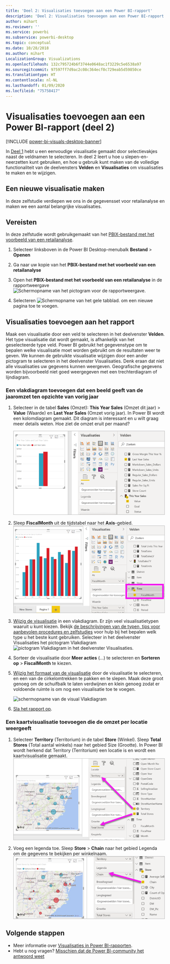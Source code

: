 ```yaml
---
title: 'Deel 2: Visualisaties toevoegen aan een Power BI-rapport'
description: 'Deel 2: Visualisaties toevoegen aan een Power BI-rapport'
author: mihart
ms.reviewer: ''
ms.service: powerbi
ms.subservice: powerbi-desktop
ms.topic: conceptual
ms.date: 10/28/2018
ms.author: mihart
LocalizationGroup: Visualizations
ms.openlocfilehash: 132c795724b6f3744e0648ac1f3229c5e6538a97
ms.sourcegitcommit: 97597ff7d9ac2c08c364ecf0c729eab5d59850ce
ms.translationtype: HT
ms.contentlocale: nl-NL
ms.lasthandoff: 01/09/2020
ms.locfileid: "75758417"
---
```

# <a name="add-visuals-to-a-power-bi-report-part-2"></a>Visualisaties toevoegen aan een Power BI-rapport (deel 2)

[!INCLUDE [power-bi-visuals-desktop-banner](../includes/power-bi-visuals-desktop-banner.md)]

In [Deel 1](power-bi-report-add-visualizations-i.md) hebt u een eenvoudige visualisatie gemaakt door selectievakjes naast de veldnamen te selecteren.  In deel 2 leert u hoe u slepen-en-neerzetten kunt gebruiken, en hoe u gebruik kunt maken van de volledige functionaliteit van de deelvensters **Velden** en **Visualisaties** om visualisaties te maken en te wijzigen.


## <a name="create-a-new-visualization"></a>Een nieuwe visualisatie maken
In deze zelfstudie verdiepen we ons in de gegevensset voor retailanalyse en maken we een aantal belangrijke visualisaties.

## <a name="prerequisites"></a>Vereisten

In deze zelfstudie wordt gebruikgemaakt van het [PBIX-bestand met het voorbeeld van een retailanalyse](https://download.microsoft.com/download/9/6/D/96DDC2FF-2568-491D-AAFA-AFDD6F763AE3/Retail%20Analysis%20Sample%20PBIX.pbix).

1. Selecteer linksboven in de Power BI Desktop-menubalk **Bestand** > **Openen**
   
2. Ga naar uw kopie van het **PBIX-bestand met het voorbeeld van een retailanalyse**

1. Open het **PBIX-bestand met het voorbeeld van een retailanalyse** in de rapportweergave ![Schermopname van het pictogram voor de rapportweergave.](media/power-bi-visualization-kpi/power-bi-report-view.png)

1. Selecteren ![Schermopname van het gele tabblad.](media/power-bi-visualization-kpi/power-bi-yellow-tab.png) om een nieuwe pagina toe te voegen.

## <a name="add-visualizations-to-the-report"></a>Visualisaties toevoegen aan het rapport

Maak een visualisatie door een veld te selecteren in het deelvenster **Velden**. Het type visualisatie dat wordt gemaakt, is afhankelijk van het geselecteerde type veld. Power BI gebruikt het gegevenstype om te bepalen welke visualisatie moet worden gebruikt om de resultaten weer te geven. We kunnen de gebruikte visualisatie wijzigen door een ander pictogram te selecteren in het deelvenster Visualisaties. Denk eraan dat niet alle visualisaties uw gegevens kunnen weergeven. Geografische gegevens worden bijvoorbeeld niet goed weergegeven met een trechterdiagram of lijndiagram. 


### <a name="add-an-area-chart-that-looks-at-this-years-sales-compared-to-last-year"></a>Een vlakdiagram toevoegen dat een beeld geeft van de jaaromzet ten opzichte van vorig jaar

1. Selecteer in de tabel **Sales** (Omzet): **This Year Sales** (Omzet dit jaar)  > **Value** (Waarde) en **Last Year Sales** (Omzet vorig jaar). In Power BI wordt een kolomdiagram gemaakt.  Dit diagram is interessant en u wilt graag meer details weten. Hoe ziet de omzet eruit per maand?  
   
   ![Schermafbeelding van kolomdiagram](media/power-bi-report-add-visualizations-ii/power-bi-start.png)

2. Sleep **FiscalMonth** uit de tijdstabel naar het **Axis**-gebied.  
   ![Schermafbeelding van kolomdiagram met FiscalMonth als as](media/power-bi-report-add-visualizations-ii/power-bi-fiscalmonth.png)

3. [Wijzig de visualisatie](power-bi-report-change-visualization-type.md) in een vlakdiagram.  Er zijn veel visualisatietypen waaruit u kunt kiezen. Bekijk [de beschrijvingen van de typen, tips voor aanbevolen procedures en zelfstudies](power-bi-visualization-types-for-reports-and-q-and-a.md) voor hulp bij het bepalen welk type u het beste kunt gebruiken. Selecteer in het deelvenster Visualisaties het pictogram Vlakdiagram ![pictogram Vlakdiagram in het deelvenster Visualisaties](media/power-bi-report-add-visualizations-ii/power-bi-area-chart.png).

4. Sorteer de visualisatie door **Meer acties** (...) te selecteren en **Sorteren op** >  **FiscalMonth** te kiezen.

5. [Wijzig het formaat van de visualisatie](power-bi-visualization-move-and-resize.md) door de visualisatie te selecteren, en een van de cirkelomtrekken te pakken en te slepen. Maak deze groot genoeg om de schuifbalk te laten verdwijnen en klein genoeg zodat er voldoende ruimte is om nog een visualisatie toe te voegen.
   
   ![schermopname van de visual Vlakdiagram](media/power-bi-report-add-visualizations-ii/pbi_part2_7b.png)
6. [Sla het rapport op](../service-report-save.md).

### <a name="add-a-map-visualization-that-looks-at-sales-by-location"></a>Een kaartvisualisatie toevoegen die de omzet per locatie weergeeft

1. Selecteer **Territory** (Territorium) in de tabel **Store** (Winkel). Sleep **Total Stores** (Total aantal winkels) naar het gebied Size (Grootte). In Power BI wordt herkend dat Territory (Territorium) een locatie is en wordt een kaartvisualisatie gemaakt.  
   ![Vlakdiagram](media/power-bi-report-add-visualizations-ii/power-bi-map1.png)

2. Voeg een legenda toe.  Sleep **Store** > **Chain** naar het gebied Legenda om de gegevens te bekijken per winkelnaam.  
   ![rapportcanvas met pijl van Keten in de lijst met velden naar Keten in Legenda-bucket](media/power-bi-report-add-visualizations-ii/power-bi-chain.png)

## <a name="next-steps"></a>Volgende stappen
* Meer informatie over [Visualisaties in Power BI-rapporten](power-bi-report-visualizations.md).  
* Hebt u nog vragen? [Misschien dat de Power BI-community het antwoord weet](https://community.powerbi.com/)

